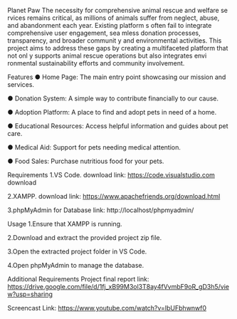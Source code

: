 Planet Paw
The necessity for comprehensive animal rescue and welfare se rvices remains critical, as millions of animals suffer from neglect, abuse, and abandonment each year. Existing platform s often fail to integrate comprehensive user engagement, sea mless donation processes, transparency, and broader communit y and environmental activities. This project aims to address these gaps by creating a multifaceted platform that not onl y supports animal rescue operations but also integrates envi ronmental sustainability efforts and community involvement.

Features
● Home Page: The main entry point showcasing our mission and services.

● Donation System: A simple way to contribute financially to our cause.

● Adoption Platform: A place to find and adopt pets in need of a home.

● Educational Resources: Access helpful information and guides about pet care.

● Medical Aid: Support for pets needing medical attention.

● Food Sales: Purchase nutritious food for your pets.

Requirements
1.VS Code. download link: https://code.visualstudio.com download

2.XAMPP. download link: https://www.apachefriends.org/download.html

3.phpMyAdmin for Database link: http://localhost/phpmyadmin/

Usage
1.Ensure that XAMPP is running.

2.Download and extract the provided project zip file.

3.Open the extracted project folder in VS Code.

4.Open phpMyAdmin to manage the database.

Additional Requirements
Project final report link: https://drive.google.com/file/d/1fj_xB99M3ol3T8ay4fVvmbF9oR_gD3h5/view?usp=sharing

Screencast Link: https://www.youtube.com/watch?v=IbUFbhwnwf0
